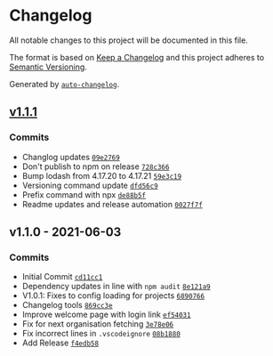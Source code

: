 # Changelog

All notable changes to this project will be documented in this file.

The format is based on [Keep a Changelog](https://keepachangelog.com/en/1.0.0/)
and this project adheres to [Semantic Versioning](https://semver.org/spec/v2.0.0.html).

Generated by [`auto-changelog`](https://github.com/CookPete/auto-changelog).

## [v1.1.1](https://github.com/SIMBAChain/simbachain-vscode-extension/compare/v1.1.0...v1.1.1)

### Commits

- Changlog updates [`09e2769`](https://github.com/SIMBAChain/simbachain-vscode-extension/commit/09e2769b5becd9d02035027751bb4575b892dd48)
- Don't publish to npm on release [`728c366`](https://github.com/SIMBAChain/simbachain-vscode-extension/commit/728c366f1f8b35a6cd65994e9b02f0fbfdb90510)
- Bump lodash from 4.17.20 to 4.17.21 [`59e3c19`](https://github.com/SIMBAChain/simbachain-vscode-extension/commit/59e3c19eafa8f94fa8167714d949511bf07ed89e)
- Versioning command update [`dfd56c9`](https://github.com/SIMBAChain/simbachain-vscode-extension/commit/dfd56c9529267f295abf902e0b2ef721dc2adc08)
- Prefix command with npx [`de88b5f`](https://github.com/SIMBAChain/simbachain-vscode-extension/commit/de88b5f706426a410779caaa5666ecb2e14f1779)
- Readme updates and release automation [`0027f7f`](https://github.com/SIMBAChain/simbachain-vscode-extension/commit/0027f7ff59234d180cad111d6948a03cd1af85dc)

## v1.1.0 - 2021-06-03

### Commits

- Initial Commit [`cd11cc1`](https://github.com/SIMBAChain/simbachain-vscode-extension/commit/cd11cc15e0f425d5415cfd19bf237540b220c50b)
- Dependency updates in line with `npm audit` [`8e121a9`](https://github.com/SIMBAChain/simbachain-vscode-extension/commit/8e121a9fb7fb28d341208ea8c37cf648aebb5c5c)
- V1.0.1: Fixes to config loading for projects [`6890766`](https://github.com/SIMBAChain/simbachain-vscode-extension/commit/6890766f602068a99a0d7bd3239f5912ba151c9e)
- Changelog tools [`869cc3e`](https://github.com/SIMBAChain/simbachain-vscode-extension/commit/869cc3e9f80edce2ae3ee876aa05342ba1113425)
- Improve welcome page with login link [`ef54031`](https://github.com/SIMBAChain/simbachain-vscode-extension/commit/ef54031f03f5d070272a23eb586b9926d3da837b)
- Fix for next organisation fetching [`3e78e06`](https://github.com/SIMBAChain/simbachain-vscode-extension/commit/3e78e067e0b881e9b320f9ee310db8231ff6cdda)
- Fix incorrect lines in `.vscodeignore` [`08b1880`](https://github.com/SIMBAChain/simbachain-vscode-extension/commit/08b1880d057e50a44ff0aa78b018d74ee8b0638b)
- Add Release [`f4edb58`](https://github.com/SIMBAChain/simbachain-vscode-extension/commit/f4edb585e453fa5a26b8d79e05fd73d2e0cc2803)
